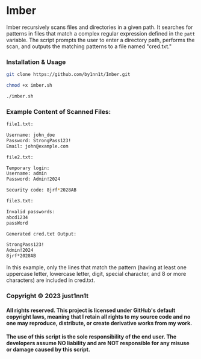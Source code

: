 # Imber
Imber recursively scans files and directories in a given path. It searches for patterns in files that match a complex regular expression defined in the `patt` variable. The script prompts the user to enter a directory path, performs the scan, and outputs the matching patterns to a file named "cred.txt."

### Installation & Usage 
```bash
git clone https://github.com/by1nn1t/Imber.git

chmod +x imber.sh

./imber.sh
```

### Example Content of Scanned Files:

```bash
file1.txt:

Username: john_doe
Password: StrongPass123!
Email: john@example.com

file2.txt:

Temporary login:
Username: admin
Password: Admin!2024

Security code: 8jrf*2028AB

file3.txt:

Invalid passwords:
abcd1234
passWord

Generated cred.txt Output:

StrongPass123!
Admin!2024
8jrf*2028AB
```
In this example, only the lines that match the pattern (having at least one uppercase letter, lowercase letter, digit, special character, and 8 or more characters) are included in cred.txt.

### Copyright © 2023 just1nn1t
#### All rights reserved. This project is licensed under GitHub's default copyright laws, meaning that I retain all rights to my source code and no one may reproduce, distribute, or create derivative works from my work.

#### The use of this script is the sole responsibility of the end user. The developers assume NO liability and are NOT responsible for any misuse or damage caused by this script.
